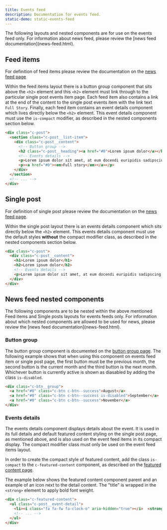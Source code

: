 ```yaml
---
title: Events feed
description: Documentation for events feed.
static-demo: static-events-feed
---
```


<div class="primary callout">
<p>The following layouts and nested components are for use on the events feed only. For information about news feed, please review the [news feed documentation](news-feed.html).</p>
</div>

## Feed items

For definition of feed items please review the documentation on the [news feed page](news-feed.html#feed-items)

Within the feed items layout there is a button group component that sits above the `<h2>` element and this `<h2>` element must link through to the particular single post events item page. Each feed item also contains a link at the end of the content to the single post events item with the link text `Full Story`. Finally, each feed item contains an event details component which lives directly below the `<h2>` element. This event details component must use the `is-compact` modifier, as described in the nested components section below.

```html
<div class="c-post">
  <section class="c-post__list-item">
    <div class="c-post__content">
      <!-- Button group -->
      <h2 class="c-post__heading"><a href="#0">Lorem ipsum dolor</a></h2>
      <!-- Events details -->
      <p>Lorem ipsum dolor sit amet, at eum docendi euripidis sadipscing, dignissim conceptam percipitur nam an, mel te natum illum veritus. Et usu euismod nominati, cu meis habemus laboramus has, est veritus signiferumque ea. Ne ius stet nostro aeterno, facilis albucius definitionem ut mea.</p>
      <p><a href="#0"><em>Full story</em></a></p>
    </div>
  </section>
  <!-- ... -->
</div>
```

## Single post

For definition of single post please review the documentation on the [news feed page](news-feed.html#single-post).

Within the single post layout there is an events details component which sits directly below the `<h2>` element. This events details component must use the default styles **without** the compact modifier class, as described in the nested components section below.

```html
<div class="c-post">
  <div class="c-post__content">
    <h1>Lorem ipsum dolor</h1>
    <h2>Lorem ipsum dolor</h2>
    <!-- Events details -->
    <p>Lorem ipsum dolor sit amet, at eum docendi euripidis sadipscing, dignissim conceptam percipitur nam an, mel te natum illum veritus.</p>
  </div>
</div>
```

## News feed nested components

<div class="primary callout">
<p>The following components are to be nested within the above mentioned Feed items and Single posts layouts for events feeds only. For information about which nested components are allowed to be used for news, please review the [news feed documentation](news-feed.html).</p>
</div>

### Button group

The button group component is documented on the [button group page](buttons.html#button-group). The following example shows that when using this component on events feed item or single post page, the first button must be the previous month, the second button is the current month and the third button is the next month. Whichever button is currently active is shown as diasabled by adding the class `is-disabled`.

```html
<div class="c-btn__group">
  <a href="#0" class="c-btn c-btn--success">August</a>
  <a href="#0" class="c-btn c-btn--success is-disabled">September</a>
  <a href="#0" class="c-btn c-btn--success">November</a>
</div>
```

### Events details

The events details component displays details about the event. It is used in its full details and default featured content styling on the single post page, as mentioned above, and is also used on the event feed items in its compact display. The compact modifier class must only be used on the event feed items layout.

In order to create the compact style of featured content, add the class `is-compact` to the `c-featured-content` component, as described on the [featured content page](featured-content.html#compact).

The example below shows the featured content component parent and an example of an icon next to the detail content. The "title" is wrapped in the `<strong>` element to apply bold font weight.

```html
<div class="c-featured-content">
  <ul class="c-post__event-detail">
    <li><i class="fa fa-fw fa-clock-o" aria-hidden="true"></i>  <strong>Date:</strong> Sat, 1 - Sun, 2 Sept 2018, 2:30 pm - 5:00 pm</li>
    <!-- ... -->
  </ul>
</div>
```
